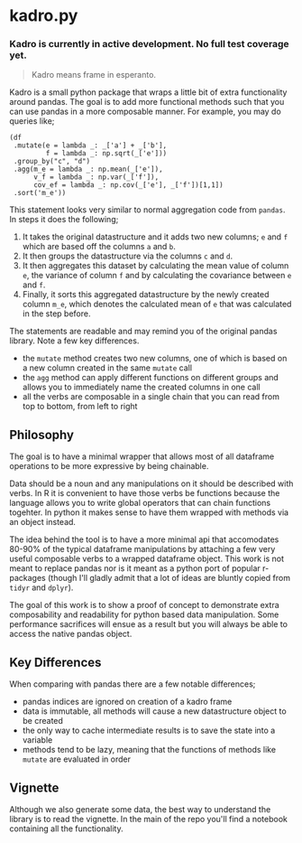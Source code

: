 # kadro.py

### Kadro is currently in active development. No full test coverage yet.

> Kadro means frame in esperanto.

Kadro is a small python package that wraps a little bit of extra functionality around pandas. The goal is to add more functional methods such that you can use pandas in a more composable manner. For example, you may do queries like;

```
(df
 .mutate(e = lambda _: _['a'] + _['b'],
         f = lambda _: np.sqrt(_['e']))
 .group_by("c", "d")
 .agg(m_e = lambda _: np.mean(_['e']),
      v_f = lambda _: np.var(_['f']),
      cov_ef = lambda _: np.cov(_['e'], _['f'])[1,1])
 .sort('m_e'))
```

This statement looks very similar to normal aggregation code from `pandas`. In steps it does the following;

1. It takes the original datastructure and it adds two new columns; `e` and `f` which are based off the columns `a` and `b`.
2. It then groups the datastructure via the columns `c` and `d`.
3. It then aggregates this dataset by calculating the mean value of column `e`, the variance of column `f` and by calculating the covariance between `e` and `f`.
4. Finally, it sorts this aggregated datastructure by the newly created column `m_e`, which denotes the calculated mean of `e` that was calculated in the step before.

The statements are readable and may remind you of the original pandas library. Note a few key differences.

- the `mutate` method creates two new columns, one of which is based on a new column created in the same `mutate` call
- the `agg` method can apply different functions on different groups and allows you to immediately name the created columns in one call
- all the verbs are composable in a single chain that you can read from top to bottom, from left to right

## Philosophy

The goal is to have a minimal wrapper that allows most of all dataframe operations to be more expressive by being chainable.

Data should be a noun and any manipulations on it should be described with verbs. In R it is convenient to have those verbs be functions because the language allows you to write global operators that can chain functions togehter. In python it makes sense to have them wrapped with methods via an object instead.

The idea behind the tool is to have a more minimal api that accomodates 80-90% of the typical dataframe manipulations by attaching a few very useful composable verbs to a wrapped dataframe object. This work is not meant to replace pandas nor is it meant as a python port of popular r-packages (though I'll gladly admit that a lot of ideas are bluntly copied from `tidyr` and `dplyr`).

The goal of this work is to show a proof of concept to demonstrate extra composability and readability for python based data manipulation. Some performance sacrifices will ensue as a result but you will always be able to access the native pandas object.

## Key Differences

When comparing with pandas there are a few notable differences;

- pandas indices are ignored on creation of a kadro frame
- data is immutable, all methods will cause a new datastructure object to be created
- the only way to cache intermediate results is to save the state into a variable
- methods tend to be lazy, meaning that the functions of methods like `mutate` are evaluated in order

## Vignette

Although we also generate some data, the best way to understand the library is to read the vignette. In the main of the repo you'll find a notebook containing all the functionality.

